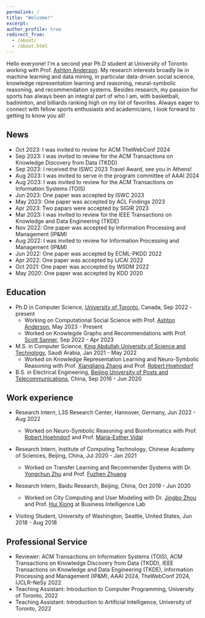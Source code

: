 ```yaml
---
permalink: /
title: "Welcome!"
excerpt:
author_profile: true
redirect_from: 
  - /about/
  - /about.html
---
```


Hello everyone! I'm a second year Ph.D student at University of Toronto working with Prof. [Ashton Anderson](https://www.cs.toronto.edu/~ashton/). My research interests broadly lie in machine learning and data mining, in particular data-driven social science, knowledge representation learning and reasoning, neural-symbolic reasoning, and recommendation systems. Besides research, my passion for sports has always been an integral part of who I am, with basketball, badminton, and billiards ranking high on my list of favorites. Always eager to connect with fellow sports enthusiasts and academicians, I look forward to getting to know you all!

## News

* Oct 2023: I was invited to review for ACM TheWebConf 2024
* Sep 2023: I was invited to review for the ACM Transactions on Knowledge Discovery from Data (TKDD)
* Sep 2023: I received the ISWC 2023 Travel Award, see you in Athens!
* Aug 2023: I was invited to serve in the program committee of AAAI 2024
* Aug 2023: I was invited to review for the ACM Transactions on Information Systems (TOIS)
* Jun 2023: One paper was accepted by ISWC 2023
* May 2023: One paper was accepted by ACL Findings 2023
* Apr 2023: Two papars were accepted by SIGIR 2023
* Mar 2023: I was invited to review for the IEEE Transactions on Knowledge and Data Engineering (TKDE)
* Nov 2022: One paper was accepted by Information Processing and Management (IP&M)
* Aug 2022: I was invited to review for Information Processing and Management (IP&M)
* Jun 2022: One paper was accepted by ECML-PKDD 2022
* Apr 2022: One paper was accepted by IJCAI 2022
* Oct 2021: One paper was acccepted by WSDM 2022
* May 2020: One paper was accepted by KDD 2020

## Education

* Ph.D in Computer Science, [University of Toronto](https://web.cs.toronto.edu/), Canada, Sep 2022 - present
  * Working on Computational Social Science with Prof. [Ashton Anderson](https://www.cs.toronto.edu/~ashton/), May 2023 - Present
  * Worked on Knowlegde Graphs and Recommendations with Prof. [Scott Sanner](https://www.mie.utoronto.ca/faculty_staff/sanner/), Sep 2022 - Apr 2023
* M.S. in Computer Science, [King Abdullah University of Science and Technology](https://www.kaust.edu.sa/en/), Saudi Arabia, Jan 2021 - May 2022
  * Worked on Knowledge Representation Learning and Neuro-Symbolic Reasoning with Prof. [Xiangliang Zhang](https://engineering.nd.edu/faculty/xiangliang-zhang/) and Prof. [Robert Hoehndorf](https://leechuck.de/)
* B.S. in Electrical Engineering, [Beijing University of Posts and Telecommunications](https://www.bupt.edu.cn/), China, Sep 2016 - Jun 2020

## Work experience

* Research Intern, L3S Research Center, Hannover, Germany, Jun 2022 - Aug 2022
  * Worked on Neuro-Symbolic Reasoning and Bioinformatics with Prof. [Robert Hoehndorf](https://leechuck.de/) and Prof. [Maria-Esther Vidal](https://www.tib.eu/de/forschung-entwicklung/forschungsgruppen-und-labs/scientific-data-management/mitarbeiterinnen-und-mitarbeiter/maria-esther-vidal)

* Research Intern, Institute of Computing Technology, Chinese Academy of Sciences, Beijing, China, Jul 2020 - Jan 2021
  * Worked on Transfer Learning and Recommender Systems with Dr. [Yongchun Zhu](https://easezyc.github.io/) and Prof. [Fuzhen Zhuang](https://fuzhenzhuang.github.io/) 

* Research Intern, Baidu Research, Beijing, China, Oct 2019 - Jun 2020
  * Worked on City Computing and User Modeling with Dr. [Jingbo Zhou](https://zhoujingbo.github.io/) and Prof. [Hui Xiong](http://datamining.rutgers.edu/) at Business Intelligence Lab

* Visiting Student, University of Washington, Seattle, United States, Jun 2018 - Aug 2018

## Professional Service

* Reviewer: ACM Transactions on Information Systems (TOIS), ACM Transactions on Knowledge Discovery from Data (TKDD), IEEE Transactions on Knowledge and Data Engineering (TKDE), Information Processing and Management (IP&M), AAAI 2024, TheWebConf 2024, IJCLR-NeSy 2022
* Teaching Assistant: Introduction to Computer Programming, University of Toronto, 2022
* Teaching Assistant: Introduction to Artificial Intelligence, University of Toronto, 2022


<!-- This is the front page of a website that is powered by the [academicpages template](https://github.com/academicpages/academicpages.github.io) and hosted on GitHub pages. [GitHub pages](https://pages.github.com) is a free service in which websites are built and hosted from code and data stored in a GitHub repository, automatically updating when a new commit is made to the respository. This template was forked from the [Minimal Mistakes Jekyll Theme](https://mmistakes.github.io/minimal-mistakes/) created by Michael Rose, and then extended to support the kinds of content that academics have: publications, talks, teaching, a portfolio, blog posts, and a dynamically-generated CV. You can fork [this repository](https://github.com/academicpages/academicpages.github.io) right now, modify the configuration and markdown files, add your own PDFs and other content, and have your own site for free, with no ads! An older version of this template powers my own personal website at [stuartgeiger.com](http://stuartgeiger.com), which uses [this Github repository](https://github.com/staeiou/staeiou.github.io).

A data-driven personal website
======
Like many other Jekyll-based GitHub Pages templates, academicpages makes you separate the website's content from its form. The content & metadata of your website are in structured markdown files, while various other files constitute the theme, specifying how to transform that content & metadata into HTML pages. You keep these various markdown (.md), YAML (.yml), HTML, and CSS files in a public GitHub repository. Each time you commit and push an update to the repository, the [GitHub pages](https://pages.github.com/) service creates static HTML pages based on these files, which are hosted on GitHub's servers free of charge.

Many of the features of dynamic content management systems (like Wordpress) can be achieved in this fashion, using a fraction of the computational resources and with far less vulnerability to hacking and DDoSing. You can also modify the theme to your heart's content without touching the content of your site. If you get to a point where you've broken something in Jekyll/HTML/CSS beyond repair, your markdown files describing your talks, publications, etc. are safe. You can rollback the changes or even delete the repository and start over -- just be sure to save the markdown files! Finally, you can also write scripts that process the structured data on the site, such as [this one](https://github.com/academicpages/academicpages.github.io/blob/master/talkmap.ipynb) that analyzes metadata in pages about talks to display [a map of every location you've given a talk](https://academicpages.github.io/talkmap.html).

Getting started
======
1. Register a GitHub account if you don't have one and confirm your e-mail (required!)
2. Fork [this repository](https://github.com/academicpages/academicpages.github.io) by clicking the "fork" button in the top right. 
3. Go to the repository's settings (rightmost item in the tabs that start with "Code", should be below "Unwatch"). Rename the repository "[your GitHub username].github.io", which will also be your website's URL.
4. Set site-wide configuration and create content & metadata (see below -- also see [this set of diffs](http://archive.is/3TPas) showing what files were changed to set up [an example site](https://getorg-testacct.github.io) for a user with the username "getorg-testacct")
5. Upload any files (like PDFs, .zip files, etc.) to the files/ directory. They will appear at https://[your GitHub username].github.io/files/example.pdf.  
6. Check status by going to the repository settings, in the "GitHub pages" section

Site-wide configuration
------
The main configuration file for the site is in the base directory in [_config.yml](https://github.com/academicpages/academicpages.github.io/blob/master/_config.yml), which defines the content in the sidebars and other site-wide features. You will need to replace the default variables with ones about yourself and your site's github repository. The configuration file for the top menu is in [_data/navigation.yml](https://github.com/academicpages/academicpages.github.io/blob/master/_data/navigation.yml). For example, if you don't have a portfolio or blog posts, you can remove those items from that navigation.yml file to remove them from the header. 

Create content & metadata
------
For site content, there is one markdown file for each type of content, which are stored in directories like _publications, _talks, _posts, _teaching, or _pages. For example, each talk is a markdown file in the [_talks directory](https://github.com/academicpages/academicpages.github.io/tree/master/_talks). At the top of each markdown file is structured data in YAML about the talk, which the theme will parse to do lots of cool stuff. The same structured data about a talk is used to generate the list of talks on the [Talks page](https://academicpages.github.io/talks), each [individual page](https://academicpages.github.io/talks/2012-03-01-talk-1) for specific talks, the talks section for the [CV page](https://academicpages.github.io/cv), and the [map of places you've given a talk](https://academicpages.github.io/talkmap.html) (if you run this [python file](https://github.com/academicpages/academicpages.github.io/blob/master/talkmap.py) or [Jupyter notebook](https://github.com/academicpages/academicpages.github.io/blob/master/talkmap.ipynb), which creates the HTML for the map based on the contents of the _talks directory).

**Markdown generator**

I have also created [a set of Jupyter notebooks](https://github.com/academicpages/academicpages.github.io/tree/master/markdown_generator
) that converts a CSV containing structured data about talks or presentations into individual markdown files that will be properly formatted for the academicpages template. The sample CSVs in that directory are the ones I used to create my own personal website at stuartgeiger.com. My usual workflow is that I keep a spreadsheet of my publications and talks, then run the code in these notebooks to generate the markdown files, then commit and push them to the GitHub repository.

How to edit your site's GitHub repository
------
Many people use a git client to create files on their local computer and then push them to GitHub's servers. If you are not familiar with git, you can directly edit these configuration and markdown files directly in the github.com interface. Navigate to a file (like [this one](https://github.com/academicpages/academicpages.github.io/blob/master/_talks/2012-03-01-talk-1.md) and click the pencil icon in the top right of the content preview (to the right of the "Raw | Blame | History" buttons). You can delete a file by clicking the trashcan icon to the right of the pencil icon. You can also create new files or upload files by navigating to a directory and clicking the "Create new file" or "Upload files" buttons. 

Example: editing a markdown file for a talk
![Editing a markdown file for a talk](/images/editing-talk.png)

For more info
------
More info about configuring academicpages can be found in [the guide](https://academicpages.github.io/markdown/). The [guides for the Minimal Mistakes theme](https://mmistakes.github.io/minimal-mistakes/docs/configuration/) (which this theme was forked from) might also be helpful. -->
